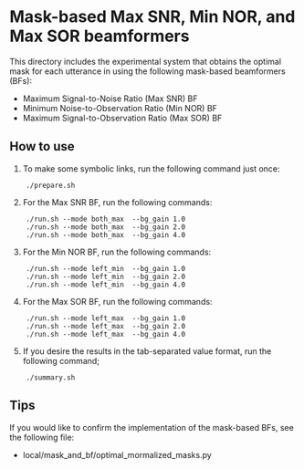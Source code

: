 # Mask-based Max SNR, Min NOR, and Max SOR beamformers
This directory includes the experimental system that obtains the optimal mask for each utterance in using the following mask-based beamformers (BFs):

- Maximum Signal-to-Noise Ratio (Max SNR) BF
- Minimum Noise-to-Observation Ratio (Min NOR) BF
- Maximum Signal-to-Observation Ratio (Max SOR) BF



## How to use
1. To make some symbolic links, run the following command just once:
```
    ./prepare.sh
```

2. For the Max SNR BF, run the following commands:
```
    ./run.sh --mode both_max  --bg_gain 1.0
    ./run.sh --mode both_max  --bg_gain 2.0
    ./run.sh --mode both_max  --bg_gain 4.0
```

3. For the Min NOR BF, run the following commands:
```
    ./run.sh --mode left_min  --bg_gain 1.0
    ./run.sh --mode left_min  --bg_gain 2.0
    ./run.sh --mode left_min  --bg_gain 4.0
```

4. For the Max SOR BF, run the following commands:
```
    ./run.sh --mode left_max  --bg_gain 1.0
    ./run.sh --mode left_max  --bg_gain 2.0
    ./run.sh --mode left_max  --bg_gain 4.0
```

5. If you desire the results in the tab-separated value format, run the following command;
```
    ./summary.sh
```

## Tips
If you would like to confirm the implementation of the mask-based BFs, see the following file:
- local/mask_and_bf/optimal_mormalized_masks.py
